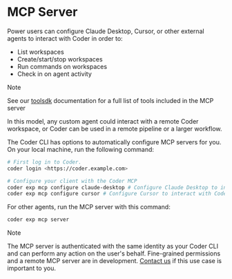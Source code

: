 # MCP Server

Power users can configure Claude Desktop, Cursor, or other external agents to interact with Coder in order to:

- List workspaces
- Create/start/stop workspaces
- Run commands on workspaces
- Check in on agent activity

> [!NOTE]
> See our [toolsdk](https://pkg.go.dev/github.com/coder/coder/v2@v2.24.1/codersdk/toolsdk#pkg-variables) documentation for a full list of tools included in the MCP server

In this model, any custom agent could interact with a remote Coder workspace, or Coder can be used in a remote pipeline or a larger workflow.

The Coder CLI has options to automatically configure MCP servers for you. On your local machine, run the following command:

```sh
# First log in to Coder. 
coder login <https://coder.example.com>

# Configure your client with the Coder MCP
coder exp mcp configure claude-desktop # Configure Claude Desktop to interact with Coder
coder exp mcp configure cursor # Configure Cursor to interact with Coder
```

For other agents, run the MCP server with this command:

```sh
coder exp mcp server
```

> [!NOTE]
> The MCP server is authenticated with the same identity as your Coder CLI and can perform any action on the user's behalf. Fine-grained permissions and a remote MCP server are in development. [Contact us](https://coder.com/contact) if this use case is important to you.
